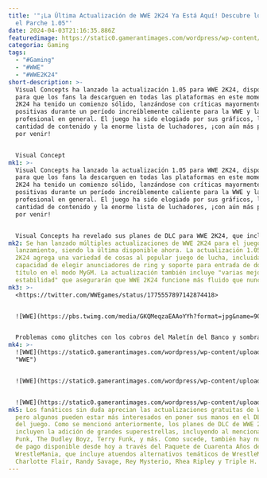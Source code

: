 ```yaml
---
title: '"¡La Última Actualización de WWE 2K24 Ya Está Aquí! Descubre lo que Trae
  el Parche 1.05"'
date: 2024-04-03T21:16:35.886Z
featuredimage: https://static0.gamerantimages.com/wordpress/wp-content/uploads/2024/04/wwe-2k24-cody-rhodes.jpg?q=70&fit=contain&w=1140&h=&dpr=2
categoria: Gaming
tags:
  - "#Gaming"
  - "#WWE"
  - "#WWE2K24"
short-description: >-
  Visual Concepts ha lanzado la actualización 1.05 para WWE 2K24, disponible
  para que los fans la descarguen en todas las plataformas en este momento. WWE
  2K24 ha tenido un comienzo sólido, lanzándose con críticas mayormente
  positivas durante un período increíblemente caliente para la WWE y la lucha
  profesional en general. El juego ha sido elogiado por sus gráficos, la
  cantidad de contenido y la enorme lista de luchadores, ¡con aún más personajes
  por venir!


  Visual Concept
mk1: >-
  Visual Concepts ha lanzado la actualización 1.05 para WWE 2K24, disponible
  para que los fans la descarguen en todas las plataformas en este momento. WWE
  2K24 ha tenido un comienzo sólido, lanzándose con críticas mayormente
  positivas durante un período increíblemente caliente para la WWE y la lucha
  profesional en general. El juego ha sido elogiado por sus gráficos, la
  cantidad de contenido y la enorme lista de luchadores, ¡con aún más personajes
  por venir!


  Visual Concepts ha revelado sus planes de DLC para WWE 2K24, que incluirán la adición de muchos luchadores que no llegaron al corte inicial del juego base, por cualquier motivo. Esto incluye al mega popular CM Punk, quien regresó sorpresivamente a la WWE en Survivor Series del año pasado. Mientras los fanáticos esperan que se lance el DLC de WWE 2K24, pueden anticipar actualizaciones que abordarán los comentarios y mejorarán generalmente la experiencia.
mk2: Se han lanzado múltiples actualizaciones de WWE 2K24 para el juego desde su
  lanzamiento, siendo la última disponible ahora. La actualización 1.05 de WWE
  2K24 agrega una variedad de cosas al popular juego de lucha, incluida la
  capacidad de elegir anunciadores de ring y soporte para entrada de doble
  título en el modo MyGM. La actualización también incluye "varias mejoras de
  estabilidad" que asegurarán que WWE 2K24 funcione más fluido que nunca.
mk3: >-
  <https://twitter.com/WWEgames/status/1775557897142874418>


  ![WWE](https://pbs.twimg.com/media/GKQMeqzaEAAoYYh?format=jpg&name=900x900 "WWE")


  Problemas como glitches con los cobros del Maletín del Banco y sombras que no se muestran correctamente en el arena de WrestleMania 31 también se han resuelto con la nueva actualización, entre otras cosas. Considerando todo, la última actualización de WWE 2K24 parece ser significativa y seguramente complacerá a los fanáticos. Por supuesto, hay aún más actualizaciones en camino para WWE 2K24, por lo que los fanáticos pueden esperar que Visual Concepts continúe corrigiendo problemas persistentes.
mk4: >-
  ![WWE](https://static0.gamerantimages.com/wordpress/wp-content/uploads/2024/03/wwe-2k24-undertaker-vs-hbk-casket.jpg?q=49&fit=contain&w=750&h=415&dpr=2
  "WWE")


  ![WWE](https://static0.gamerantimages.com/wordpress/wp-content/uploads/2024/03/how-to-remove-straps-in-wwe-2k24.jpg?q=49&fit=contain&w=750&h=415&dpr=2 "WWE")


  ![WWE](https://static0.gamerantimages.com/wordpress/wp-content/uploads/2024/03/wwe-2k24-bianca-belair-hair.jpg?q=49&fit=contain&w=750&h=415&dpr=2 "WWE")
mk5: Los fanáticos sin duda aprecian las actualizaciones gratuitas de WWE 2K24,
  pero algunos pueden estar más interesados en poner sus manos en el DLC premium
  del juego. Como se mencionó anteriormente, los planes de DLC de WWE 2K24
  incluyen la adición de grandes superestrellas, incluyendo al mencionado CM
  Punk, The Dudley Boyz, Terry Funk, y más. Como sucede, también hay nuevo DLC
  de pago disponible desde hoy a través del Paquete de Cuarenta Años de
  WrestleMania, que incluye atuendos alternativos temáticos de WrestleMania para
  Charlotte Flair, Randy Savage, Rey Mysterio, Rhea Ripley y Triple H.
---
```

